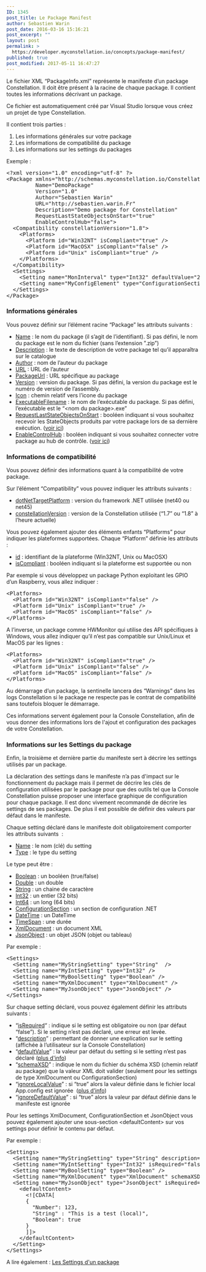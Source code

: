 ```yaml
---
ID: 1345
post_title: Le Package Manifest
author: Sebastien Warin
post_date: 2016-03-16 15:16:21
post_excerpt: ""
layout: post
permalink: >
  https://developer.myconstellation.io/concepts/package-manifest/
published: true
post_modified: 2017-05-11 16:47:27
---
```

Le fichier XML “PackageInfo.xml” représente le manifeste d’un package Constellation. Il doit être présent à la racine de chaque package. Il contient toutes les informations décrivant un package.

Ce fichier est automatiquement créé par Visual Studio lorsque vous créez un projet de type Constellation.

Il contient trois parties :

<ol>
    <li>Les informations générales sur votre package</li>
    <li>Les informations de compatibilité du package</li>
    <li>Les informations sur les settings du packages</li>
</ol>

Exemple :

<pre class="lang:default decode:true">&lt;?xml version="1.0" encoding="utf-8" ?&gt;
&lt;Package xmlns="http://schemas.myconstellation.io/Constellation/1.8/PackageManifest"
         Name="DemoPackage" 
         Version="1.0"
         Author="Sebastien Warin"         
         URL="http://sebastien.warin.Fr"
         Description="Demo package for Constellation"
         RequestLastStateObjectsOnStart="true"
         EnableControlHub="false"&gt;
  &lt;Compatibility constellationVersion="1.8"&gt;
    &lt;Platforms&gt;
      &lt;Platform id="Win32NT" isCompliant="true" /&gt;
      &lt;Platform id="MacOSX" isCompliant="false" /&gt;
      &lt;Platform id="Unix" isCompliant="true" /&gt;
    &lt;/Platforms&gt;
  &lt;/Compatibility&gt;
  &lt;Settings&gt;
    &lt;Setting name="MonInterval" type="Int32" defaultValue="2016" isRequired="false" /&gt;
    &lt;Setting name="MyConfigElement" type="ConfigurationSection" isRequired="true" schemaXSD="MyPackageConfigurationDesigner.xsd" /&gt;
  &lt;/Settings&gt;
&lt;/Package&gt;</pre>

<h3>Informations générales</h3>

Vous pouvez définir sur l’élément racine “Package” les attributs suivants :

<ul>
    <li><u>Name</u> : le nom du package (il s’agit de l’identifiant). Si pas défini, le nom du package est le nom du fichier (sans l’extension ”.zip”)</li>
    <li><u>Description</u> : le texte de description de votre package tel qu’il apparaîtra sur le catalogue</li>
    <li><u>Author</u> : nom de l’auteur du package</li>
    <li><u>URL</u> : URL de l’auteur</li>
    <li><u>PackageUrl</u> : URL spécifique au package</li>
    <li><u>Version</u> : version du package. Si pas défini, la version du package est le numéro de version de l’assembly.</li>
    <li><u>Icon</u> : chemin relatif vers l’icone du package</li>
    <li><u>ExecutableFilename</u> : le nom de l’exécutable du package. Si pas défini, l’exécutable est le “&lt;nom du package&gt;.exe”</li>
    <li><u>RequestLastStateObjectsOnStart</u> : booléen indiquant si vous souhaitez recevoir les StateObjects produits par votre package lors de sa dernière exécution. (<a href="/client-api/net-package-api/persistance-de-donnes-dans-un-package/#Utiliser_les_StateObjects_comme_stockage">voir ici</a>)</li>
    <li><u>EnableControlHub</u> : booléen indiquant si vous souhaitez connecter votre package au hub de contrôle. (<a href="/client-api/net-package-api/controlmanager/">voir ici</a>)</li>
</ul>

<h3>Informations de compatibilité</h3>

Vous pouvez définir des informations quant à la compatibilité de votre package.

Sur l’élément “Compatibility” vous pouvez indiquer les attributs suivants :

<ul>
    <li><u>dotNetTargetPlatform</u> : version du framework .NET utilisée (net40 ou net45)</li>
    <li><u>constellationVersion</u> : version de la Constellation utilisée (“1.7” ou “1.8” à l’heure actuelle)</li>
</ul>

Vous pouvez également ajouter des éléments enfants “Platforms” pour indiquer les plateformes supportées. Chaque “Platform” définie les attributs :

<ul>
    <li><u>id</u> : identifiant de la plateforme (Win32NT, Unix ou MacOSX)</li>
    <li><u>isCompliant</u> : booléen indiquant si la plateforme est supportée ou non</li>
</ul>

Par exemple si vous développez un package Python exploitant les GPIO d’un Raspberry, vous allez indiquer :

<pre class="lang:xml decode:true">&lt;Platforms&gt;
  &lt;Platform id="Win32NT" isCompliant="false" /&gt;
  &lt;Platform id="Unix" isCompliant="true" /&gt;
  &lt;Platform id="MacOS" isCompliant="false" /&gt;
&lt;/Platforms&gt;</pre>

A l’inverse, un package comme HWMonitor qui utilise des API spécifiques à Windows, vous allez indiquer qu’il n’est pas compatible sur Unix/Linux et MacOS par les lignes :

<pre class="lang:xml decode:true">&lt;Platforms&gt;
  &lt;Platform id="Win32NT" isCompliant="true" /&gt;
  &lt;Platform id="Unix" isCompliant="false" /&gt;
  &lt;Platform id="MacOS" isCompliant="false" /&gt;
&lt;/Platforms&gt;</pre>

Au démarrage d’un package, la sentinelle lancera des “Warnings” dans les logs Constellation si le package ne respecte pas le contrat de compatibilité sans toutefois bloquer le démarrage.

Ces informations servent également pour la Console Constellation, afin de vous donner des informations lors de l'ajout et configuration des packages de votre Constellation.

<h3>Informations sur les Settings du package</h3>

Enfin, la troisième et dernière partie du manifeste sert à décrire les settings utilisés par un package.

La déclaration des settings dans le manifeste n’a pas d'impact sur le fonctionnement du package mais il permet de décrire les clés de configuration utilisées par le package pour que des outils tel que la Console Constellation puisse proposer une interface graphique de configuration pour chaque package. Il est donc vivement recommandé de décrire les settings de ses packages. De plus il est possible de définir des valeurs par défaut dans le manifeste.

Chaque setting déclaré dans le manifeste doit obligatoirement comporter les attributs suivants  :

<ul>
    <li><u>Name</u> : le nom (clé) du setting</li>
    <li><u>Type</u> : le type du setting</li>
</ul>

Le type peut être :

<ul>
    <li><u>Boolean</u> : un booléen (true/false)</li>
    <li><u>Double</u> : un double</li>
    <li><u>String</u> : un chaine de caractère</li>
    <li><u>Int32</u> : un entier (32 bits)</li>
    <li><u>Int64</u> : un long (64 bits)</li>
    <li><u>ConfigurationSection</u> : un section de configuration .NET</li>
    <li><u>DateTime</u> : un DateTime</li>
    <li><u>TimeSpan</u> : une durée</li>
    <li><u>XmlDocument</u> : un document XML</li>
    <li><u>JsonObject</u> : un objet JSON (objet ou tableau)</li>
</ul>

Par exemple :

<pre class="lang:default decode:true">&lt;Settings&gt;
  &lt;Setting name="MyStringSetting" type="String"  /&gt;
  &lt;Setting name="MyIntSetting" type="Int32" /&gt;
  &lt;Setting name="MyBoolSetting" type="Boolean" /&gt;
  &lt;Setting name="MyXmlDocument" type="XmlDocument" /&gt;
  &lt;Setting name="MyJsonObject" type="JsonObject" /&gt;
&lt;/Settings&gt;</pre>

Sur chaque setting déclaré, vous pouvez également définir les attributs suivants :

<ul>
    <li>“<u>isRequired</u>“ : indique si le setting est obligatoire ou non (par défaut “false”). Si le setting n’est pas déclaré, une erreur est levée.</li>
    <li>“<u>description</u>” : permettant de donner une explication sur le setting (affichée à l’utilisateur sur la Console Constellation)</li>
    <li>“<span style="text-decoration: underline;">defaultValue</span>” : la valeur par défaut du setting si le setting n’est pas déclaré (<a href="/client-api/net-package-api/settings/#Resolution_des_settings">plus d'info</a>)</li>
    <li>“<u>schemaXSD</u>” : indique le nom du fichier du schéma XSD (chemin relatif au package) que la valeur XML doit valider (seulement pour les settings de type XmlDocument ou ConfigurationSection)</li>
    <li>“<u>ignoreLocalValue</u>” : si “true” alors la valeur définie dans le fichier local App.config est ignorée  (<a href="/client-api/net-package-api/settings/#Declarez_des_settings_dans_votre_configuration_local">plus d’info</a>)</li>
    <li>“<u>ignoreDefaultValue</u>” : si “true” alors la valeur par défaut définie dans le manifeste est ignorée</li>
</ul>

Pour les settings XmlDocument, ConfigurationSection et JsonObject vous pouvez également ajouter une sous-section &lt;defaultContent&gt; sur vos settings pour définir le contenu par défaut.

Par exemple :

<pre class="lang:default decode:true">&lt;Settings&gt;
  &lt;Setting name="MyStringSetting" type="String" description="This is a String setting" ignoreLocalValue="true" /&gt;
  &lt;Setting name="MyIntSetting" type="Int32" isRequired="false" defaultValue="1234"  /&gt;
  &lt;Setting name="MyBoolSetting" type="Boolean" /&gt;
  &lt;Setting name="MyXmlDocument" type="XmlDocument" schemaXSD="MonSchema.xsd" /&gt;
  &lt;Setting name="MyJsonObject" type="JsonObject" isRequired="true" ignoreDefaultValue="true"&gt;
    &lt;defaultContent&gt;
      &lt;![CDATA[
      {
        "Number": 123,
        "String" : "This is a test (local)",
        "Boolean": true
      }
      ]]&gt;
    &lt;/defaultContent&gt;
  &lt;/Setting&gt;
&lt;/Settings&gt;</pre>

A lire également : <a href="/client-api/net-package-api/settings">Les Settings d'un package</a>
